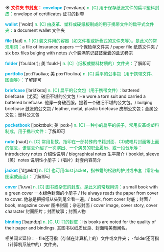 ☀ <font color="red">**文件夹 书封皮：**</font>
<font color="sky blue">**envelope**</font> ['envɪləʊp] 
<font color="#00b050">n. [C] 用于保存纸张文件的扁平塑料封皮：</font>envelope of certificates 证书的封套

<font color="sky blue">**wallet**</font> ['wɒlɪt] 
<font color="#00b050">n. [C] 由皮革、塑料或硬纸板制成的用于携带文件的扁平式文件夹：</font>a document wallet 文件夹

<font color="sky blue">**file**</font> [faɪl] 
<font color="#00b050">n. 1 [C] 装文件用的容器（如文件柜或折叠式的文件夹等）。是此义的常规用词：</font>a file of insurance papers 一个保险单文件夹 / paper file 纸质文件夹 / six box files bulging with notes 六个装满笔记鼓鼓囊囊的盒式卷宗 
           
<font color="sky blue">**folder**</font> [ˈfəʊldə(r); 美 ˈfoʊld-]
<font color="#00b050">n. [C]（纸板或塑料材质的）文件夹：</font>了解即可
           
<font color="sky blue">**portfolio**</font> [pɔ:tˈfəʊliəʊ; 美 pɔ:rtˈfoʊlioʊ]
<font color="#00b050">n. [C] 扁平的公事包（用于携带文件、图画等）：</font>了解即可
           
<font color="sky blue">**briefcase**</font> [ˈbri:fkeɪs]
<font color="#00b050">n. [C] 扁平的公文包（用于携带文件）：</font>battered briefcase（尤英）破旧不堪的公文包 / He wore a torn suit and carried a battered briefcase. 他穿一身破西服，提着一个破旧不堪的公文包。/ bulging briefcase 鼓胀的公文包 / leather, metal, plastic briefcase 皮制公文包；金属公文包；塑料公文包           

<font color="sky blue">**pocketbook**</font> [ˈpɒkɪtbʊk; 美 ˈpɑ:k-]
<font color="#00b050">n. [C] 一种小的扁平的袋子，常用皮革或塑料制成，用于携带文件：</font>了解即可

<font color="sky blue">**note**</font> [nəʊt] 
<font color="#00b050">n. [C] 常用复数，指印在一部特殊的书籍封面、CD或唱片封面等上面的信息，该信息介绍了一次演出、一个演员的职业履历、或一段音乐等：</font>introductory notes 介绍性说明 / biographical notes 生平简介 / booklet, sleeve（英）notes 说明性小册子；（唱片）封套内容简介

<font color="sky blue">**jacket**</font> ['dӡækɪt] 
<font color="#00b050">n. [C] 也可用dust jacket，指书籍的松散的护封或书套（常带有图案或画面）：</font>了解即可

<font color="sky blue">**cover**</font> ['kʌvə] 
<font color="#00b050">n. [C] 图书或杂志的封皮。是此义的常规用词：</font>a small book with a green cover 一本绿色封面的小册子 / He always reads the paper from cover to cover. 他总是把报纸从头到尾全看一遍。/ back, front cover 封底；封面 / book, magazine cover 图书封面；杂志封面 / cover image, cover story, cover character 封面图片；封面故事；封面人物 
           
<font color="sky blue">**binding**</font> [ˈbaɪndɪŋ]
<font color="#00b050">n. [C, U] 书的封皮：</font>Its books are noted for the quality of their paper and bindings. 其图书以纸质优良、封面精美而闻名。

相关词义延伸：
· file还可指（存储在计算机上的）文件或文件夹；
· folder还可指（计算机系统中的）文件夹。
